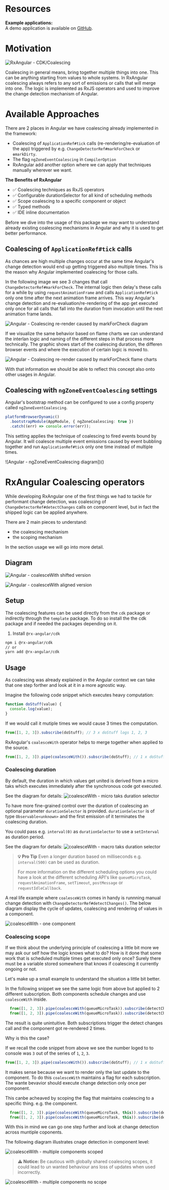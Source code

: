 # Resources

**Example applications:**  
A demo application is available on [GitHub](https://github.com/BioPhoton/rx-angular-cdk-coalescing).

# Motivation

![RxAngular - CDK/Coalescing](https://github.com/rx-angular/rx-angular/blob/master/libs/cdk/coalescing/docs/images/rx-angular-cdk-coalescing.png)

Coalescing in general means, bring together multiple things into one. This can be anything starting from values to whole systems.
In RxAngular coalescing always refers to any sort of emissions or calls that will merge into one. The logic is implemented as RxJS operators and used to improve the change detection mechanism of Angular.

# Available Approaches

There are 2 places in Angular we have coalescing already implemented in the framework:

- Coalescing of `ApplicationRef#tick` calls (re-rendering/re-evaluation of the app) triggered by e.g. `ChangeDetectorRef#markForCheck` or `ɵmarkDirty`.
- The flag `ngZoneEventCoalescing` in `CompilerOption`
- RxAngular add another option where we can apply that techniques manually wherever we want.

**The Benefits of RxAngular**

- ✅ Coalescing techniques as RxJS operators
- ✅ Configurable durationSelector for all kind of scheduling methods
- ✅ Scope coalescing to a specific component or object
- ✅ Typed methods
- ✅ IDE inline documentation

Before we dive into the usage of this package we may want to understand already existing coalescing mechanisms in Angular and why it is used to get better performance.

## Coalescing of `ApplicationRef#tick` calls

As chances are high multiple changes occur at the same time Angular's change detection would end up getting triggered also multiple times.
This is the reason why Angular implemented coalescing for those calls.

In the following image we see 3 changes that call `ChangeDetectorRef#markForCheck`.
The internal logic then delay's these calls for a while by using `requestAnimationFrame` and calls `ApplicationRef#tick` only one time after the next animation frame arrives.
This way Angular's change detection and re-evaluation/re-rendering of the app get executed only once for all calls that fall into the duration from invocation until the next animation frame lands.

![Angular - Coalescing re-render caused by `markForCheck` diagram](https://github.com/rx-angular/rx-angular/blob/master/libs/cdk/coalescing/docs/images/rx-angular-cdk-coalescing__appRef-tick-coalescing.png)

If we visualize the same behavior based on flame charts we can understand the interlan logic and naming of the different steps in that process more technically.
The graphic shows start of the coalescing duration, the differen browser events and where the execution of certain logic is moved to.

![Angular - Coalescing re-render caused by `markForCheck` flame charts](https://github.com/rx-angular/rx-angular/blob/master/libs/cdk/coalescing/docs/images/rx-angular-cdk-coalescing__appRef-tick-coalescing-flames.png)

With that information we should be able to reflect this concept also onto other usages in Angular.

## Coalescing with `ngZoneEventCoalescing` settings

Angular's bootstrap method can be configured to use a config property called `ngZoneEventCoalescing`.

```typescript
platformBrowserDynamic()
  .bootstrapModule(AppModule, { ngZoneCoalescing: true })
  .catch((err) => console.error(err));
```

This setting applies the technique of coalescing to fired events bound by Angular. It will coalesce multiple event emissions caused by event bubbling together and run `ApplicationRef#tick` only one time instead of multiple times.

![Angular - ngZoneEventCoalescing diagram])()

# RxAngular Coalescing operators

While developing RxAngular one of the first things we had to tackle for performant change detection, was coalescing of `ChangeDetectorRef#detectChanges` calls on component level,
but in fact the shipped logic can be applied anywhere.

There are 2 main pieces to understand:

- the coalescing mechanism
- the scoping mechanism

In the section usage we will go into more detail.

## Diagram

![Angular - coalesceWith shifted version](https://github.com/rx-angular/rx-angular/blob/master/libs/cdk/coalescing/docs/images/rx-angular-cdk-coalescing_coalesceWith1.png)

![Angular - coalesceWith aligned version](https://github.com/rx-angular/rx-angular/blob/master/libs/cdk/coalescing/docs/images/rx-angular-cdk-coalescing_coalesceWith2.png)

## Setup

The coalescing features can be used directly from the `cdk` package or indirectly through the `template` package.
To do so install the the cdk package and if needed the packages depending on it.

1. Install `@rx-angular/cdk`

```bash
npm i @rx-angular/cdk
// or
yarn add @rx-angular/cdk
```

## Usage

As coalescing was already explained in the Angular context we can take that one step forther and look at it in a more agnostic way.

Imagine the following code snippet which executes heavy computation:

```typescript
function doStuff(value) {
  console.log(value);
}
```

If we would call it mutiple times we would cause 3 times the computation.

```typescript
from([1, 2, 3]).subscribe(doStuff); // 3 x doStuff logs 1, 2, 3
```

RxAngular's `coalesceWith` operator helps to merge together when applied to the source.

```typescript
from([1, 2, 3]).pipe(coalesceWith()).subscribe(doStuff); // 1 x doStuff logs 3
```

### Coalescing duration

By default, the duration in which values get united is derived from a micro taks which executes immediately after the synchronous code got executed.

See the diagram for details:
![coalesceWith - micro taks duration selector](https://github.com/rx-angular/rx-angular/blob/master/libs/cdk/coalescing/docs/images/rx-angular-cdk-coalescing_duration-selector-micro-task.png)

To have more fine-grained control over the duration of coalescing an optional parameter `durationSelector` is provided.
`durationSelector` is of type `Observable<unknown>` and the first emission of it terminates the coalescing duration.

You could pass e.g. `interval(0)` as `durationSelector` to use a `setInterval` as duration period.

See the diagram for details:
![coalesceWith - macro taks duration selector](https://github.com/rx-angular/rx-angular/blob/master/libs/cdk/coalescing/docs/images/rx-angular-cdk-coalescing_duration-selector-micro-task-flames.png)

> **💡 Pro Tip**
> Even a longer duration based on milliseconds e.g. `interval(500)` can be used as duration.
> 
> For more information on the different scheduling options you could have a look at the different scheduling API's like
> `queueMicroTask`, `requestAnimationFrame`, `setTimeout`, `postMessage` or `requestIdleCallback`.


A real life example where `coalesceWith` comes in handy is runnning manual change detection with `ChangeDetectorRef#detectChanges()`.
The below diagram display the cycle of updates, coalescing and rendering of values in a component.  

![coalesceWith - one component](https://github.com/rx-angular/rx-angular/blob/master/libs/cdk/coalescing/docs/images/rx-angular-cdk-coalescing__coalesceWith-on-component.png)

### Coalescing scope

If we think about the underlying principle of coalescing a little bit more we may ask our self how the logic knows what to do? How is it done that some work that is scheduled multiple times get executed only once?
Surely there must be a variable stored somewhere that knows if coalescing it currently ongoing or not. 

Let's make up a small example to understand the situation a little bit better. 

In the following snippet we see the same logic from above but applied to 2 different subscription. 
Both components schedule changes and use `coalesceWith` inside. 

```typescript
  from([1, 2, 3]).pipe(coalesceWith(queueMicroTask)).subscribe(detectChanges); // 1 x detectChanges renders 3
  from([1, 2, 3]).pipe(coalesceWith(queueMicroTask)).subscribe(detectChanges); // 1 x detectChanges renders 3
```

The result is quite unintuitive. Both subscriptions trigger the detect changes call and the component got re-rendered 2 times.

Why is this the case? 

If we recall the code snippet from above we see the number loged to to console was `3` out of the series of `1`, `2`, `3`.

```typescript
from([1, 2, 3]).pipe(coalesceWith()).subscribe(doStuff); // 1 x doStuff logs 3
```

It makes sense because we want to render only the last update to the component. To do this `coalesceWith` maintains a flag for each subscription.
The wante bevavior should execute change detection only once per component. 

This canbe acheaved by scoping the flag that maintains coalescing to a specific thing. e.g. the component.

```typescript
  from([1, 2, 3]).pipe(coalesceWith(queueMicroTask, this)).subscribe(detectChanges); // 0 x detectChanges no render
  from([1, 2, 3]).pipe(coalesceWith(queueMicroTask, this)).subscribe(detectChanges); // 1 x detectChanges renders 3
```

With this in mind we can go one step further and look at change detection across muntiple coponents. 

The following diagram illustrates cnage detection in component level:

![coalesceWith - multiple components scoped](https://github.com/rx-angular/rx-angular/blob/master/libs/cdk/coalescing/docs/images/rx-angular-cdk-coalescing__coalesceWith-on-component-scoped.png)

> **⚠ Notice:**
> Be cautious with globally shared coalescing scopes, it could lead to un wanted behaviour ans loss of updates when used incorrectly.

![coalesceWith - multiple components no scope](https://github.com/rx-angular/rx-angular/blob/master/libs/cdk/coalescing/docs/images/rx-angular-cdk-coalescing__coalesceWith-on-component-no-scope.png)



